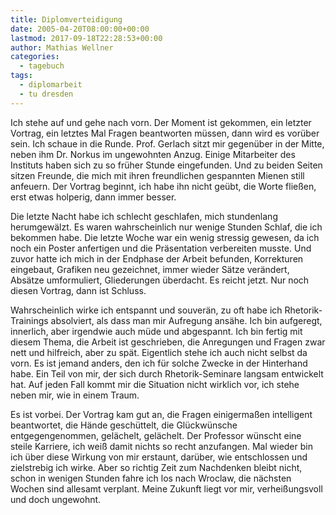 ```yaml
---
title: Diplomverteidigung
date: 2005-04-20T08:00:00+00:00
lastmod: 2017-09-18T22:28:53+00:00
author: Mathias Wellner
categories:
  - tagebuch
tags:
  - diplomarbeit
  - tu dresden
---
```

Ich stehe auf und gehe nach vorn. Der Moment ist gekommen, ein letzter Vortrag, ein letztes Mal Fragen beantworten müssen, dann wird es vorüber sein. Ich schaue in die Runde. Prof. Gerlach sitzt mir gegenüber in der Mitte, neben ihm Dr. Norkus im ungewohnten Anzug. Einige Mitarbeiter des Instituts haben sich zu so früher Stunde eingefunden. Und zu beiden Seiten sitzen Freunde, die mich mit ihren freundlichen gespannten Mienen still anfeuern. Der Vortrag beginnt, ich habe ihn nicht geübt, die Worte fließen, erst etwas holperig, dann immer besser.

Die letzte Nacht habe ich schlecht geschlafen, mich stundenlang herumgewälzt. Es waren wahrscheinlich nur wenige Stunden Schlaf, die ich bekommen habe. Die letzte Woche war ein wenig stressig gewesen, da ich noch ein Poster anfertigen und die Präsentation verbereiten musste. Und zuvor hatte ich mich in der Endphase der Arbeit befunden, Korrekturen eingebaut, Grafiken neu gezeichnet, immer wieder Sätze verändert, Absätze umformuliert, Gliederungen überdacht. Es reicht jetzt. Nur noch diesen Vortrag, dann ist Schluss.

Wahrscheinlich wirke ich entspannt und souverän, zu oft habe ich Rhetorik-Trainings absolviert, als dass man mir Aufregung ansähe. Ich bin aufgeregt, innerlich, aber irgendwie auch müde und abgespannt. Ich bin fertig mit diesem Thema, die Arbeit ist geschrieben, die Anregungen und Fragen zwar nett und hilfreich, aber zu spät. Eigentlich stehe ich auch nicht selbst da vorn. Es ist jemand anders, den ich für solche Zwecke in der Hinterhand habe. Ein Teil von mir, der sich durch Rhetorik-Seminare langsam entwickelt hat. Auf jeden Fall kommt mir die Situation nicht wirklich vor, ich stehe neben mir, wie in einem Traum.

Es ist vorbei. Der Vortrag kam gut an, die Fragen einigermaßen intelligent beantwortet, die Hände geschüttelt, die Glückwünsche entgegengenommen, gelächelt, gelächelt. Der Professor wünscht eine steile Karriere, ich weiß damit nichts so recht anzufangen. Mal wieder bin ich über diese Wirkung von mir erstaunt, darüber, wie entschlossen und zielstrebig ich wirke. Aber so richtig Zeit zum Nachdenken bleibt nicht, schon in wenigen Stunden fahre ich los nach Wroclaw, die nächsten Wochen sind allesamt verplant. Meine Zukunft liegt vor mir, verheißungsvoll und doch ungewohnt.